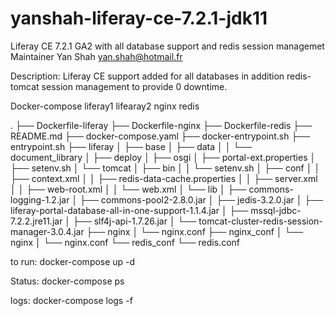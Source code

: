 # yanshah-liferay-ce-7.2.1-jdk11
Liferay CE 7.2.1 GA2 with all database support and redis session managemet 
Maintainer Yan Shah <yan.shah@hotmail.fr>

Description: 
Liferay CE support added for all databases in addition redis-tomcat session management to provide 0 downtime.

Docker-compose 
liferay1
lifearay2
nginx
redis


.
├── Dockerfile-liferay
├── Dockerfile-nginx
├── Dockerfile-redis
├── README.md
├── docker-compose.yaml
├── docker-entrypoint.sh
├── entrypoint.sh
├── liferay
│   ├── base
│   ├── data
│   │   └── document_library
│   ├── deploy
│   ├── osgi
│   ├── portal-ext.properties
│   ├── setenv.sh
│   └── tomcat
│       ├── bin
│       │   └── setenv.sh
│       ├── conf
│       │   ├── context.xml
│       │   ├── redis-data-cache.properties
│       │   ├── server.xml
│       │   ├── web-root.xml
│       │   └── web.xml
│       └── lib
│           ├── commons-logging-1.2.jar
│           ├── commons-pool2-2.8.0.jar
│           ├── jedis-3.2.0.jar
│           ├── liferay-portal-database-all-in-one-support-1.1.4.jar
│           ├── mssql-jdbc-7.2.2.jre11.jar
│           ├── slf4j-api-1.7.26.jar
│           └── tomcat-cluster-redis-session-manager-3.0.4.jar
├── nginx
│   └── nginx.conf
├── nginx_conf
│   └── nginx
│       └── nginx.conf
└── redis_conf
    └── redis.conf


to run:
docker-compose up -d

Status:
docker-compose ps

logs:
docker-compose logs -f 

